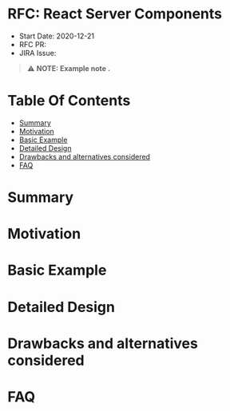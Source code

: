 # RFC: React Server Components
* Start Date: 2020-12-21
* RFC PR: 
* JIRA Issue: 

> ⚠️ **NOTE: Example note .**

# Table Of Contents

* [Summary](#summary)
* [Motivation](#motivation)
* [Basic Example](#basic-example)
* [Detailed Design](#detailed-design)
* [Drawbacks and alternatives considered](#drawbacks-and-alternatives-considered)
* [FAQ](#faq)

# Summary

# Motivation

# Basic Example

# Detailed Design



# Drawbacks and alternatives considered


# FAQ

